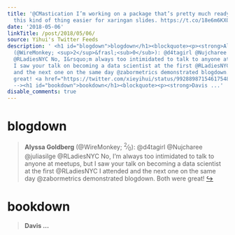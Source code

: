 ```yaml
---
title: '@CMastication I’m working on a package that’s pretty much ready to go to make
  this kind of thing easier for xaringan slides. https://t.co/18e6m6KX0U'
date: '2018-05-06'
linkTitle: /post/2018/05/06/
source: Yihui's Twitter Feeds
description: ' <h1 id="blogdown">blogdown</h1><blockquote><p><strong>Alyssa Goldberg</strong>
  (@WireMonkey; <sup>2</sup>&frasl;<sub>0</sub>): @d4tagirl @Nujcharee @juliasilge
  @RLadiesNYC No, I&rsquo;m always too intimidated to talk to anyone at meetups, but
  I saw your talk on becoming a data scientist at the first @RLadiesNYC I attended
  and the next one on the same day @zabormetrics demonstrated blogdown. Both were
  great! <a href="https://twitter.com/xieyihui/status/992889871546175488" target="_blank">&#8618;</a></p></blockquote><!--
  --><h1 id="bookdown">bookdown</h1><blockquote><p><strong>Davis ...'
disable_comments: true
---
```

 <h1 id="blogdown">blogdown</h1><blockquote><p><strong>Alyssa Goldberg</strong> (@WireMonkey; <sup>2</sup>&frasl;<sub>0</sub>): @d4tagirl @Nujcharee @juliasilge @RLadiesNYC No, I&rsquo;m always too intimidated to talk to anyone at meetups, but I saw your talk on becoming a data scientist at the first @RLadiesNYC I attended and the next one on the same day @zabormetrics demonstrated blogdown. Both were great! <a href="https://twitter.com/xieyihui/status/992889871546175488" target="_blank">&#8618;</a></p></blockquote><!-- --><h1 id="bookdown">bookdown</h1><blockquote><p><strong>Davis ...